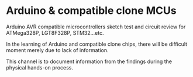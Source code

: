 # Arduino & compatible clone MCUs
Arduino AVR compatible microcontrollers sketch test and circuit review for ATMega328P, LGT8F328P, STM32...etc.

In the learning of Arduino and compatible clone chips, there will be difficult moment merely due to lack of information.

This channel is to document information from the findings during the physical hands-on process.


